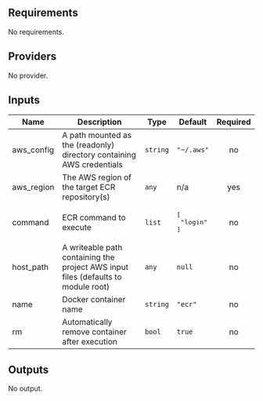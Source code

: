 ## Requirements

No requirements.

## Providers

No provider.

## Inputs

| Name | Description | Type | Default | Required |
|------|-------------|------|---------|:--------:|
| aws\_config | A path mounted as the (readonly) directory containing AWS credentials | `string` | `"~/.aws"` | no |
| aws\_region | The AWS region of the target ECR repository(s) | `any` | n/a | yes |
| command | ECR command to execute | `list` | <pre>[<br>  "login"<br>]</pre> | no |
| host\_path | A writeable path containing the project AWS input files (defaults to module root) | `any` | `null` | no |
| name | Docker container name | `string` | `"ecr"` | no |
| rm | Automatically remove container after execution | `bool` | `true` | no |

## Outputs

No output.

